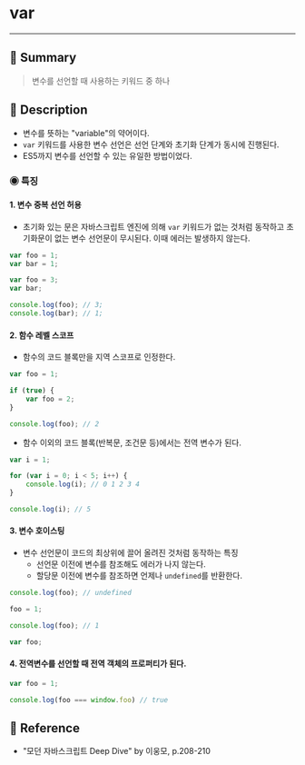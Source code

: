 # var
---
## 📌 Summary
> 변수를 선언할 때 사용하는 키워드 중 하나
## 📌 Description
- 변수를 뜻하는 "variable"의 약어이다.
- `var` 키워드를 사용한 변수 선언은 선언 단계와 초기화 단계가 동시에 진행된다.
- ES5까지 변수를 선언할 수 있는 유일한 방법이었다.
### ◉ 특징
#### 1. 변수 중복 선언 허용
- 초기화 있는 문은 자바스크립트 엔진에 의해 `var` 키워드가 없는 것처럼 동작하고 초기화문이 없는 변수 선언문이 무시된다. 이때 에러는 발생하지 않는다.
```js
var foo = 1;
var bar = 1;

var foo = 3;
var bar;

console.log(foo); // 3;
console.log(bar); // 1;
```
#### 2. 함수 레벨 스코프
- 함수의 코드 블록만을 지역 스코프로 인정한다.
```js
var foo = 1;

if (true) {
	var foo = 2;
}

console.log(foo); // 2
```
- 함수 이외의 코드 블록(반복문, 조건문 등)에서는 전역 변수가 된다.
```js
var i = 1;

for (var i = 0; i < 5; i++) {
	console.log(i); // 0 1 2 3 4
}

console.log(i); // 5
```
#### 3. 변수 호이스팅
- 변수 선언문이 코드의 최상위에 끌어 올려진 것처럼 동작하는 특징
	- 선언문 이전에 변수를 참조해도 에러가 나지 않는다.
	- 할당문 이전에 변수를 참조하면 언제나 `undefined`를 반환한다.
```js
console.log(foo); // undefined

foo = 1;

console.log(foo); // 1

var foo;
```
#### 4. 전역변수를 선언할 때 전역 객체의 프로퍼티가 된다.
```js
var foo = 1;

console.log(foo === window.foo) // true
```
## 📌 Reference
- "모던 자바스크립트 Deep Dive" by 이웅모, p.208-210